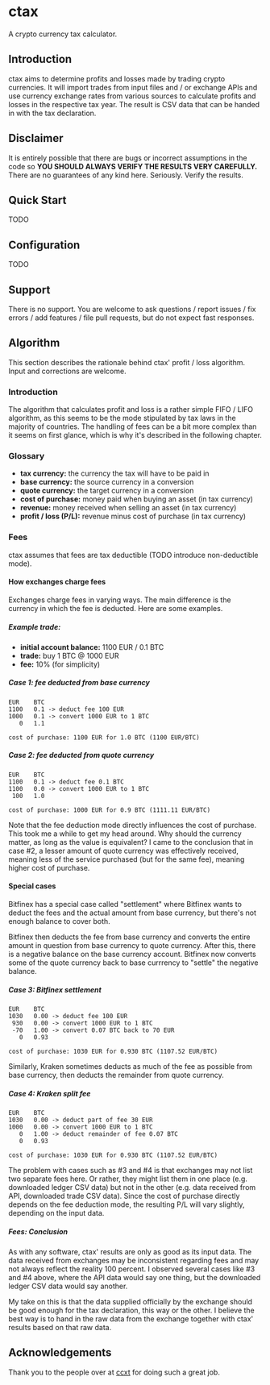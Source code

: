 # ctax

A crypto currency tax calculator.

## Introduction

ctax aims to determine profits and losses made by trading crypto currencies.
It will import trades from input files and / or exchange APIs and use currency exchange rates 
from various sources to calculate profits and losses in the respective tax year. 
The result is CSV data that can be handed in with the tax declaration. 

## Disclaimer

It is entirely possible that there are bugs or incorrect assumptions
in the code so **YOU SHOULD ALWAYS VERIFY THE RESULTS VERY CAREFULLY.** 
There are no guarantees of any kind here. Seriously. Verify the results.

## Quick Start

TODO

## Configuration

TODO

## Support

There is no support. You are welcome to ask questions / report issues / fix errors / add features / 
file pull requests, but do not expect fast responses.

## Algorithm

This section describes the rationale behind ctax' profit / loss algorithm. Input and corrections are welcome.

### Introduction

The algorithm that calculates profit and loss is a rather simple FIFO / LIFO algorithm, as
this seems to be the mode stipulated by tax laws in the majority of countries. The handling of fees
can be a bit more complex than it seems on first glance, which is why it's described in the following chapter.

### Glossary

- **tax currency:** the currency the tax will have to be paid in
- **base currency:** the source currency in a conversion
- **quote currency:** the target currency in a conversion
- **cost of purchase:** money paid when buying an asset (in tax currency)
- **revenue:** money received when selling an asset (in tax currency)
- **profit / loss (P/L):** revenue minus cost of purchase (in tax currency)

### Fees

ctax assumes that fees are tax deductible (TODO introduce non-deductible mode).

#### How exchanges charge fees

Exchanges charge fees in varying ways. The main difference is the 
currency in which the fee is deducted. Here are some examples.

##### Example trade:

- **initial account balance:** 1100 EUR / 0.1 BTC
- **trade:** buy 1 BTC @ 1000 EUR
- **fee:** 10% (for simplicity)

##### Case 1: fee deducted from base currency

```
EUR    BTC
1100   0.1 -> deduct fee 100 EUR
1000   0.1 -> convert 1000 EUR to 1 BTC
   0   1.1

cost of purchase: 1100 EUR for 1.0 BTC (1100 EUR/BTC)
```

##### Case 2: fee deducted from quote currency

```
EUR    BTC
1100   0.1 -> deduct fee 0.1 BTC
1100   0.0 -> convert 1000 EUR to 1 BTC
 100   1.0

cost of purchase: 1000 EUR for 0.9 BTC (1111.11 EUR/BTC)
```

Note that the fee deduction mode directly influences the cost of purchase.
This took me a while to get my head around. Why should the currency matter,
as long as the value is equivalent? I came to the conclusion that in case #2,
a lesser amount of quote currency was effectively received, 
meaning less of the service purchased (but for the same fee), 
meaning higher cost of purchase. 

#### Special cases

Bitfinex has a special case called "settlement" where Bitfinex wants to deduct the fees 
and the actual amount from base currency, but there's not enough balance to cover both.

Bitfinex then deducts the fee from base currency and converts the entire amount in question 
from base currency to quote currency. After this, there is a negative balance on the base 
currency account. Bitfinex now converts some of the quote currency back to base currrency 
to "settle" the negative balance.

##### Case 3: Bitfinex settlement

```
EUR    BTC
1030   0.00 -> deduct fee 100 EUR
 930   0.00 -> convert 1000 EUR to 1 BTC
 -70   1.00 -> convert 0.07 BTC back to 70 EUR
   0   0.93 

cost of purchase: 1030 EUR for 0.930 BTC (1107.52 EUR/BTC)
```

Similarly, Kraken sometimes deducts as much of the fee as possible from base currency, 
then deducts the remainder from quote currency.

##### Case 4: Kraken split fee

```
EUR    BTC
1030   0.00 -> deduct part of fee 30 EUR
1000   0.00 -> convert 1000 EUR to 1 BTC
   0   1.00 -> deduct remainder of fee 0.07 BTC
   0   0.93 

cost of purchase: 1030 EUR for 0.930 BTC (1107.52 EUR/BTC)
```

The problem with cases such as #3 and #4 is that exchanges may not list two separate fees here. 
Or rather, they might list them in one place (e.g. downloaded ledger CSV data) but not in the other 
(e.g. data received from API, downloaded trade CSV data). Since the cost of purchase directly
depends on the fee deduction mode, the resulting P/L will vary slightly, depending on the
input data.

##### Fees: Conclusion

As with any software, ctax' results are only as good as its input data. 
The data received from exchanges may be inconsistent regarding fees and may not always 
reflect the reality 100 percent. I observed several cases like #3 and #4 above, 
where the API data would say one thing, but the downloaded ledger CSV data would say another. 

My take on this is that the data supplied officially by the exchange should be good
enough for the tax declaration, this way or the other. I believe the best way is to hand 
in the raw data from the exchange together with ctax' results based on that raw data.

## Acknowledgements

Thank you to the people over at [ccxt](https://github.com/ccxt/ccxt) for doing such a great job.